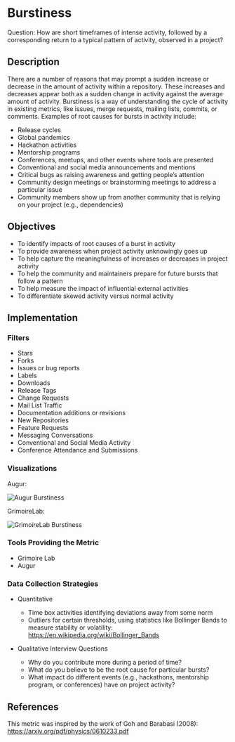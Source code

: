 # Burstiness

Question: How are short timeframes of intense activity, followed by a corresponding return to a typical pattern of activity, observed in a project?

## Description
There are a number of reasons that may prompt a sudden increase or decrease in the amount of activity within a repository. These increases and decreases appear both as a sudden change in activity against the average amount of activity. Burstiness is a way of understanding the cycle of activity in existing metrics, like issues, merge requests, mailing lists, commits, or comments. Examples of root causes for bursts in activity include:

 - Release cycles
 - Global pandemics
 - Hackathon activities
 - Mentorship programs
 - Conferences, meetups, and other events where tools are presented
 - Conventional and social media announcements and mentions
 - Critical bugs as raising awareness and getting people’s attention
 - Community design meetings or brainstorming meetings to address a particular issue
 - Community members show up from another community that is relying on your project (e.g., dependencies)

## Objectives
 - To identify impacts of root causes of a burst in activity
 - To provide awareness when project activity unknowingly goes up
 - To help capture the meaningfulness of increases or decreases in project activity
 - To help the community and maintainers prepare for future bursts that follow a pattern
 - To help measure the impact of influential external activities
 - To differentiate skewed activity versus normal activity


## Implementation
### Filters
 - Stars
 - Forks
 - Issues or bug reports
 - Labels
 - Downloads
 - Release Tags
 - Change Requests
 - Mail List Traffic
 - Documentation additions or revisions
 - New Repositories
 - Feature Requests
 - Messaging Conversations
 - Conventional and Social Media Activity
 - Conference Attendance and Submissions

### Visualizations

Augur:

![Augur Burstiness](images/burstiness_augur.png)


GrimoireLab:

![GrimoireLab Burstiness](images/burstiness_gl.png)


### Tools Providing the Metric
- Grimoire Lab
- Augur

### Data Collection Strategies
- Quantitative
  * Time box activities identifying deviations away from some norm
  * Outliers for certain thresholds, using statistics like Bollinger Bands to measure stability or volatility: https://en.wikipedia.org/wiki/Bollinger_Bands

- Qualitative Interview Questions
  * Why do you contribute more during a period of time?
  * What do you believe to be the root cause for particular bursts?
  * What impact do different events (e.g., hackathons, mentorship program, or conferences) have on project activity?

## References
This metric was inspired by the work of Goh and Barabasi (2008): https://arxiv.org/pdf/physics/0610233.pdf
